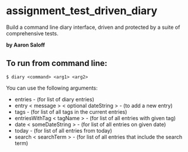 # assignment_test_driven_diary
Build a command line diary interface, driven and protected by a suite of comprehensive tests.

**by Aaron Saloff**

## To run from command line:

`$ diary <command> <arg1> <arg2>`

You can use the following arguments:

- entries - (for list of diary entries)
- entry < message > < optional dateString > - (to add a new entry)
- tags - (for list of all tags in the current entries)
- entriesWithTag < tagName > - (for list of all entries with given tag)
- date < someDateString > - (for list of all entries on given date)
- today - (for list of all entries from today)
- search < searchTerm > - (for list of all entries that include the search term)
